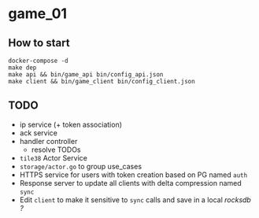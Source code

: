 # game_01

## How to start

```
docker-compose -d
make dep
make api && bin/game_api bin/config_api.json
make client && bin/game_client bin/config_client.json
```

## TODO
- ip service (+ token association)
- ack service
- handler controller
    + resolve TODOs
- `tile38` Actor Service
- `storage/actor.go` to group use_cases
- HTTPS service for users with token creation based on PG named `auth`
- Response server to update all clients with delta compression named `sync`
- Edit `client` to make it sensitive to `sync` calls and save in a local *rocksdb ?*
